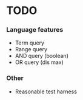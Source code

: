 TODO
====

### Language features

 - Term query
 - Range query
 - AND query (boolean)
 - OR query (dis max)

### Other

 - Reasonable test harness